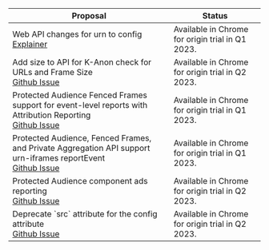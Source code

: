 <table class="with-heading-tint with-borders width-full">
  <thead>
    <tr>
      <th>Proposal</th>
      <th>Status</th>
    </tr>
  </thead>
  <tr>
    <td>Web API changes for urn to config<br><a href="https://github.com/WICG/fenced-frame/blob/master/explainer/fenced_frame_config.md">Explainer</a></td>
    <td>Available in Chrome for origin trial in Q1 2023. </td>
  </tr>
  <tr>
    <td>Add size to API for K-Anon check for URLs and Frame Size<br><a href="https://github.com/WICG/turtledove/issues/312">Github Issue</a></td>
    <td>Available in Chrome for origin trial in  Q2 2023. </td>
  </tr>
  <tr>
    <td>Protected Audience Fenced Frames support for event-level reports with Attribution Reporting<br><a href="https://github.com/WICG/turtledove/issues/289">Github Issue</a></td>
    <td>Available in Chrome for origin trial in Q1  2023. </td>
  </tr>
  <tr>
    <td>Protected Audience, Fenced Frames, and Private Aggregation API support<br>urn-iframes reportEvent<br><a href="https://github.com/WICG/turtledove/issues/309">Github Issue</a></td>
    <td>Available in Chrome for origin trial in Q1 2023. </td>
  </tr>
  <tr>
    <td>Protected Audience component ads reporting <br><a href="https://github.com/WICG/turtledove/issues/332">Github Issue</a></td>
    <td>Available in Chrome for origin trial in Q2 2023. </td>
  </tr>
  <tr>
    <td>Deprecate `src` attribute for the config attribute<br><a href="https://github.com/WICG/fenced-frame/blob/master/explainer/fenced_frame_config.md">Github Issue</a></td>
    <td>Available in Chrome for origin trial in  Q2 2023. </td>
  </tr>
</table>
